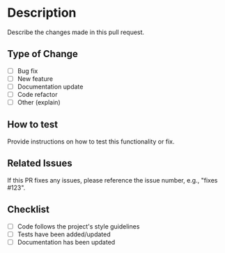 # Description

Describe the changes made in this pull request.

## Type of Change

- [ ] Bug fix
- [ ] New feature
- [ ] Documentation update
- [ ] Code refactor
- [ ] Other (explain)

## How to test

Provide instructions on how to test this functionality or fix.

## Related Issues

If this PR fixes any issues, please reference the issue number, e.g., "fixes #123".

## Checklist

- [ ] Code follows the project's style guidelines
- [ ] Tests have been added/updated
- [ ] Documentation has been updated
